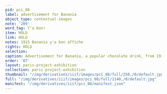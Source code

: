 ```yaml
---
pid: pci_88
label: advertisement for Banania
object_type: contextual-images
note: '209'
word_tag: Y'a bon!
item: HOLD
link: HOLD
notes: 1915 Banania y'a bon affiche
rights: HOLD
selection: 
caption: Advertisement for Banania, a popular chocolate drink, from 1915
order: '87'
layout: paris-project-exhibition
collection: paris-project-exhibition
thumbnail: "/img/derivatives/iiif/images/pci_88/full/250,/0/default.jpg"
full: "/img/derivatives/iiif/images/pci_88/full/1140,/0/default.jpg"
manifest: "/img/derivatives/iiif/pci_88/manifest.json"
---
```

